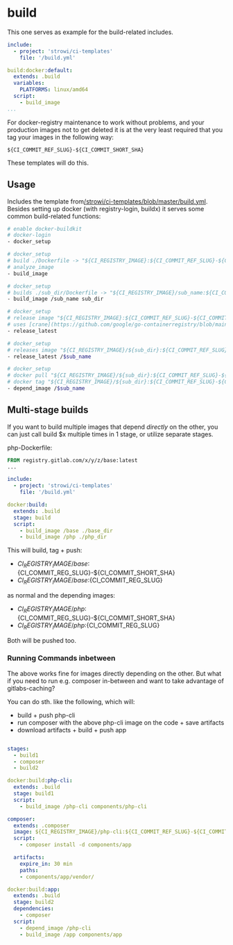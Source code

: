 # build

This one serves as example for the build-related includes.

```yaml
include:
  - project: 'strowi/ci-templates'
    file: '/build.yml'

build:docker:default:
  extends: .build
  variables:
    PLATFORMS: linux/amd64
  script:
    - build_image
...
```

For docker-registry maintenance to work without problems, and your
production images not to get deleted it is at the very least
required that you tag your images in the following way:

`${CI_COMMIT_REF_SLUG}-${CI_COMMIT_SHORT_SHA}`

These templates will do this.

## Usage

Includes the template from[/strowi/ci-templates/blob/master/build.yml](https://gitlab.com/strowi/ci-templates/blob/master/build.yml).
Besides setting up docker (with registry-login, buildx) it serves
some common build-related functions:

```bash
# enable docker-buildkit
# docker-login
- docker_setup

# docker_setup
# build ./Dockerfile -> "${CI_REGISTRY_IMAGE}:${CI_COMMIT_REF_SLUG}-${CI_COMMIT_SHA}"
# analyze_image
- build_image

# docker_setup
# builds ./sub_dir/Dockerfile -> "${CI_REGISTRY_IMAGE}/sub_name:${CI_COMMIT_REF_SLUG}-${CI_COMMIT_SHA}"
- build_image /sub_name sub_dir

# docker_setup
# release image "${CI_REGISTRY_IMAGE}:${CI_COMMIT_REF_SLUG}-${CI_COMMIT_SHA}" -> "${CI_REGISTRY_IMAGE}:latest"
# uses [crane](https://github.com/google/go-containerregistry/blob/main/cmd/crane/README.md)
- release_latest

# docker_setup
# releases image "${CI_REGISTRY_IMAGE}/${sub_dir}:${CI_COMMIT_REF_SLUG}-${CI_COMMIT_SHA}" -> "${CI_REGISTRY_IMAGE}/${sub_dir}:latest"
- release_latest /$sub_name

# docker_setup
# docker pull "${CI_REGISTRY_IMAGE}/${sub_dir}:${CI_COMMIT_REF_SLUG}-${CI_COMMIT_SHA}"
# docker tag "${CI_REGISTRY_IMAGE}/${sub_dir}:${CI_COMMIT_REF_SLUG}-${CI_COMMIT_SHA}" -> :latest
- depend_image /$sub_name
```

## Multi-stage builds

If you want to build multiple images that depend *directly* on the
other, you can just call build $x multiple times in 1 stage,
or utilize separate stages.

php-Dockerfile:

```Dockerfile
FROM registry.gitlab.com/x/y/z/base:latest
...
```

```yaml
include:
  - project: 'strowi/ci-templates'
    file: '/build.yml'

docker:build:
  extends: .build
  stage: build
  script:
    - build_image /base ./base_dir
    - build_image /php ./php_dir
```

This will build, tag + push:

- $CI_REGISTRY_IMAGE/base:${CI_COMMIT_REG_SLUG}-${CI_COMMIT_SHORT_SHA}
- $CI_REGISTRY_IMAGE/base:${CI_COMMIT_REG_SLUG}

as normal and the depending images:

- $CI_REGISTRY_IMAGE/php:${CI_COMMIT_REG_SLUG}-${CI_COMMIT_SHORT_SHA}
- $CI_REGISTRY_IMAGE/php:${CI_COMMIT_REG_SLUG}

Both will be pushed too.

### Running Commands inbetween

The above works fine for images directly depending on the other. But what if you need to run e.g. composer in-between and want to take advantage of gitlabs-caching?

You can do sth. like the following, which will:

- build + push php-cli
- run composer with the above php-cli image on the code + save artifacts
- download artifacts + build + push app

```yaml

stages:
  - build1
  - composer
  - build2

docker:build:php-cli:
  extends: .build
  stage: build1
  script:
    - build_image /php-cli components/php-cli

composer:
  extends: .composer
  image: ${CI_REGISTRY_IMAGE}/php-cli:${CI_COMMIT_REF_SLUG}-${CI_COMMIT_SHORT_SHA}
  script:
    - composer install -d components/app

  artifacts:
    expire_in: 30 min
    paths:
    - components/app/vendor/

docker:build:app:
  extends: .build
  stage: build2
  dependencies:
    - composer
  script:
    - depend_image /php-cli
    - build_image /app components/app

```
